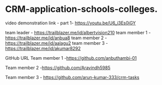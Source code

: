 # CRM-application-schools-colleges.
video demonstration link - part 1- https://youtu.be/U6_i3Es0jGY

team leader   - https://trailblazer.me/id/albertvision210
team member 1 - https://trailblazer.me/id/anbua8
team member 2 - https://trailblazer.me/id/aalagu2
team member 3 - https://trailblazer.me/id/akumar8292 


GitHub URL
Team member 1 -https://github.com/anbuthambi-01

Team member 2 -https://github.com/Aravindh5985

Team member 3 - https://github.com/arun-kumar-333/crm-tasks
